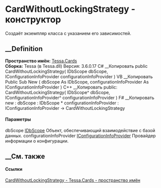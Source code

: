 # CardWithoutLockingStrategy - конструктор
Создаёт экземпляр класса с указанием его зависимостей.
## __Definition
 **Пространство имён:** [Tessa.Cards](N_Tessa_Cards.htm)  
 **Сборка:** Tessa (в Tessa.dll) Версия: 3.6.0.17
C# __Копировать
     public CardWithoutLockingStrategy(
    	IDbScope dbScope,
    	IConfigurationInfoProvider configurationInfoProvider
    )
VB __Копировать
     Public Sub New ( 
    	dbScope As IDbScope,
    	configurationInfoProvider As IConfigurationInfoProvider
    )
C++ __Копировать
     public:
    CardWithoutLockingStrategy(
    	IDbScope^ dbScope, 
    	IConfigurationInfoProvider^ configurationInfoProvider
    )
F# __Копировать
     new : 
            dbScope : IDbScope * 
            configurationInfoProvider : IConfigurationInfoProvider -> CardWithoutLockingStrategy
#### Параметры
dbScope [IDbScope](T_Tessa_Platform_Data_IDbScope.htm)
    Объект, обеспечивающий взаимодействие с базой данных.
configurationInfoProvider
[IConfigurationInfoProvider](T_Tessa_Platform_Runtime_IConfigurationInfoProvider.htm)
    Провайдер информации о конфигурации.
##  __См. также
#### Ссылки
[CardWithoutLockingStrategy - ](T_Tessa_Cards_CardWithoutLockingStrategy.htm)
[Tessa.Cards - пространство имён](N_Tessa_Cards.htm)

